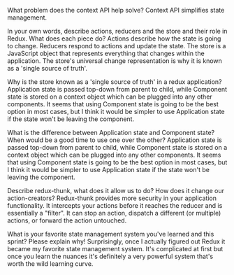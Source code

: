 What problem does the context API help solve?
    Context API simplifies state management.

In your own words, describe actions, reducers and the store and their role in Redux. What does each piece do? 
    Actions describe how the state is going to change. Reducers respond to actions and update the state. The store is a JavaScript object that represents 	          everything that changes within the application. The store's universal change representation is why it is known as a 'single source of truth'.

Why is the store known as a 'single source of truth' in a redux application?
    Application state is passed top-down from parent to child, while Component state is stored on a context object which can be plugged into any other components. It seems that using Component state is going to be the best option in most cases, but I think it would be simpler to use Application state if the state won't be leaving the component.


What is the difference between Application state and Component state? When would be a good time to use one over the other?
    Application state is passed top-down from parent to child, while Component state is stored on a context object which can be plugged into any other components. It seems that using Component state is going to be the best option in most cases, but I think it would be simpler to use Application state if the state won't be leaving the component.


Describe redux-thunk, what does it allow us to do? How does it change our action-creators?
    Redux-thunk provides more security in your application functionality. It intercepts your actions before it reaches the reducer and is essentially a "filter". It can stop an action, dispatch a different (or multiple) actions, or forward the action untouched.


What is your favorite state management system you've learned and this sprint? Please explain why!
    Surprisingly, once I actually figured out Redux it became my favorite state management system. It's complicated at first but once you learn the nuances it's definitely a very powerful system that's worth the wild learning curve.